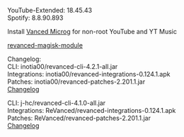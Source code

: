 YouTube-Extended: 18.45.43  
Spotify: 8.8.90.893  

Install [Vanced Microg](https://github.com/TeamVanced/VancedMicroG/releases) for non-root YouTube and YT Music  

[revanced-magisk-module](https://github.com/j-hc/revanced-magisk-module)  

Changelog:  
CLI: inotia00/revanced-cli-4.2.1-all.jar  
Integrations: inotia00/revanced-integrations-0.124.1.apk  
Patches: inotia00/revanced-patches-2.201.1.jar  
[Changelog](https://github.com/inotia00/revanced-patches/releases/tag/v2.201.1)

CLI: j-hc/revanced-cli-4.1.0-all.jar  
Integrations: ReVanced/revanced-integrations-0.124.1.apk  
Patches: ReVanced/revanced-patches-2.201.1.jar  
[Changelog](https://github.com/ReVanced/revanced-patches/releases/tag/v2.201.1)  
